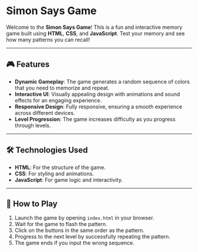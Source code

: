 # Simon Says Game

Welcome to the **Simon Says Game**! This is a fun and interactive memory game built using **HTML**, **CSS**, and **JavaScript**. Test your memory and see how many patterns you can recall!

---

## 🎮 Features

- **Dynamic Gameplay**: The game generates a random sequence of colors that you need to memorize and repeat.
- **Interactive UI**: Visually appealing design with animations and sound effects for an engaging experience.
- **Responsive Design**: Fully responsive, ensuring a smooth experience across different devices.
- **Level Progression**: The game increases difficulty as you progress through levels.

---

## 🛠️ Technologies Used

- **HTML**: For the structure of the game.
- **CSS**: For styling and animations.
- **JavaScript**: For game logic and interactivity.

---

## 🚀 How to Play

1. Launch the game by opening `index.html` in your browser.
2. Wait for the game to flash the pattern.
3. Click on the buttons in the same order as the pattern.
4. Progress to the next level by successfully repeating the pattern.
5. The game ends if you input the wrong sequence.
